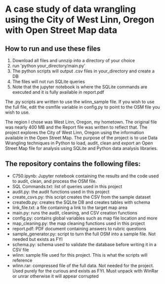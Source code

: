 # A case study of data wrangling using the City of West Linn, Oregon with Open Street Map data

## How to run and use these files
1. Download all files and unnzip into a directory of your choice
2. run 'python your_directory/main.py'
3. The python scripts will output .csv files in your_directory and create a DB
4. The files will not run SQLite queries
5. Note that the jupyter notebook is where the SQLite commands are executed and it is fully available in report.pdf

The .py scripts are written to use the wlinn_sample file. If you wish to use the full file, edit the osmfile variable in config.py to point to the OSM file you wish to use.

The region I chose was West Linn, Oregon, my hometown. The original file was nearly 400 MB and the Report file was written to reflect that. The project explores the City of West Linn, Oregon using the information available in the Open Street Map. The purpose of the project is to use Data Wrangling techniques in Python to load, audit, clean and export an Open Street Map file for analysis using SQLite and Python data analysis libraries. 

## The repository contains the following files:

* C750.ipynb: Jupyter notebook containing the results and the code used to audit, clean, and process the OSM file.
* SQL Commands.txt: list of queries used in this project
* audit.py: the audit functions used in this project
* create_csvs.py: this script creates the CSV from the sample dataset
* createdb.py: creates the SQLite DB and creates tables with schema
* link_file.txt: a file containing a link to the target map area
* main.py: runs the audit, cleaning, and CSV creation functions
* config.py: contains global variables such as map file location and more
* map_cleaning.py: the map cleaning functions used in this project
* report.pdf: PDF document containing answers to rubric questions
* sample_generator.py: script to turn the full OSM into a sample file. Not needed but exists as FYI
* schema.py: schema used to validate the database before writing it in a CSV file
* wlinn: sample file used for this project. This is what the scripts will reference
* wlinn.rar: compressed file of the full data. Not needed for the project. Used purely for the curious and exists as FYI. Must unpack with WinRar or unrar otherwise it will appear corrupted

